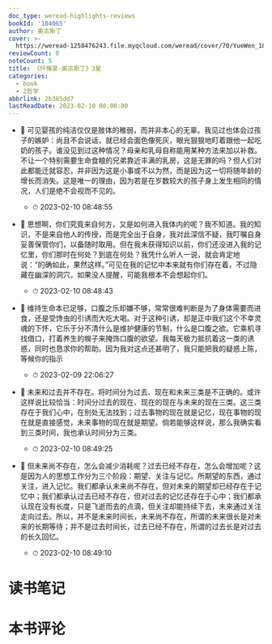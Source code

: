 ```yaml
---
doc_type: weread-highlights-reviews
bookId: '184065'
author: 奥古斯丁
cover: >-
  https://weread-1258476243.file.myqcloud.com/weread/cover/70/YueWen_184065/t7_YueWen_184065.jpg
reviewCount: 0
noteCount: 5
title: 《忏悔录-奥古斯丁》3星
categories:
  - book
  - 2哲学
abbrlink: 2b385dd7
lastReadDate: 2023-02-10 00:00:00
---
```



- 📌 可见婴孩的纯洁仅仅是肢体的稚弱，而并非本心的无辜。我见过也体会过孩子的嫉妒：尚且不会说话，就已经会面色像死灰，眼光狠狠地盯着跟他一起吃奶的孩子。谁没见到过这种情况？母亲和乳母自称能用某种方法来加以补救。不让一个特别需要生命食粮的兄弟靠近丰满的乳房，这是无罪的吗？但人们对此都能迁就容忍，并非因为这是小事或不以为然，而是因为这一切将随年龄的增长而消失。这是唯一的理由，因为若是在岁数较大的孩子身上发生相同的情况，人们是绝不会视而不见的。 
    - ⏱ 2023-02-10 08:48:55 


- 📌 思想啊，你们究竟来自何方，又是如何进入我体内的呢？我不知道。我的知识，不是来自他人的传授，而是完全出于自身，我对此深信不疑，我叮嘱自身妥善保管你们，以备随时取用。但在我未获得知识以前，你们还没进入我的记忆里，你们那时在何处？到底在何处？我凭什么听人一说，就会肯定地说：“的确如此，果然这样。”可见在我的记忆中本来就有你们存在着，不过隐藏在幽深的洞穴，如果没人提醒，可能我根本不会想起你们。 
    - ⏱ 2023-02-10 08:48:43 

- 📌 维持生命本已足够，口腹之乐却嫌不够，常常很难判断是为了身体需要而进食，还是受馋虫的引诱而大吃大喝。对于这种引诱，却是正中我们这个不幸灵魂的下怀，它乐于分不清什么是维护健康的节制，什么是口腹之欲。它乘机寻找借口，打着养生的幌子来掩饰口腹的欲望。我每天极力抵抗着这一类的诱惑，同时也恳求你的帮助。因为我对这点还甚明了，我只能把我的疑惑上陈，等候你的指示 
    - ⏱ 2023-02-09 22:06:27 


- 📌 未来和过去并不存在。将时间分为过去、现在和未来三类是不正确的。或许这样说比较恰当：时间分过去的现在、现在的现在与未来的现在三类。这三类存在于我们心中，在别处无法找到；过去事物的现在就是记忆，现在事物的现在就是直接感觉，未来事物的现在就是期望。倘若能够这样说，那么我确实看到三类时间，我也承认时间分为三类。 
    - ⏱ 2023-02-10 08:49:25 

- 📌 但未来尚不存在，怎么会减少消耗呢？过去已经不存在，怎么会增加呢？这是因为人的思想工作分为三个阶段：期望、关注与记忆。所期望的东西，通过关注，进入记忆。我们都承认未来尚不存在，但对未来的期望却已经存在于记忆中；我们都承认过去已经不存在，但对过去的记忆还存在于心中；我们都承认现在没有长度，只是飞逝而去的点滴，但关注却能持续下去，未来通过关注走向过去。所以，并不是未来时间长，未来尚不存在，所谓的未来很长是对未来的长期等待；并不是过去时间长，过去已经不存在，所谓的过去长是对过去的长久回忆。 
    - ⏱ 2023-02-10 08:49:10 

# 读书笔记


# 本书评论

